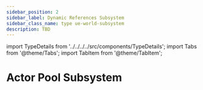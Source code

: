 ```yaml
---
sidebar_position: 2
sidebar_label: Dynamic References Subsystem
sidebar_class_name: type ue-world-subsystem
description: TBD
---
```


import TypeDetails from '../../../../src/components/TypeDetails';
import Tabs from '@theme/Tabs';
import TabItem from '@theme/TabItem';

# Actor Pool Subsystem

<TypeDetails icon="ue-world-subsystem" base="UTickableWorldSubsystem" type="UNDynamicReferencesSubsystem" typeExtra="" headerFile="NexusDynamicReferences/Public/NDynamicReferencesSubsystem.h" />